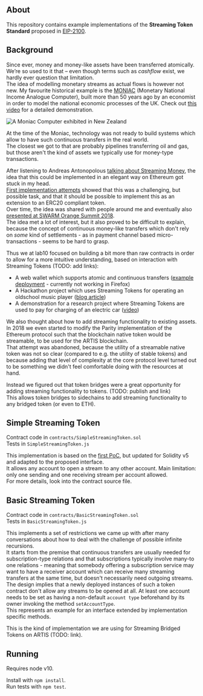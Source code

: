## About

This repository contains example implementations of the **Streaming Token Standard** proposed in [EIP-2100](https://github.com/ethereum/EIPs/issues/2100).

## Background

Since ever, money and money-like assets have been transferred atomically. We’re so used to it that – even though terms such as _cashflow_ exist, we hardly ever question that limitation.  
The idea of modelling monetary streams as actual flows is however not new. My favourite historical example is the [MONIAC](https://en.wikipedia.org/wiki/MONIAC) (Monetary National Income Analogue Computer), built more than 50 years ago by an economist in order to model the national economic processes of the UK. Check out [this video](https://www.sms.cam.ac.uk/media/1094078) for a detailed demonstration.

![A Moniac Computer exhibited in New Zealand](https://www.rnz.co.nz/assets/news/31461/eight_col_T7620-rbnz-WEB.jpg?1421270318)

At the time of the Moniac, technology was not ready to build systems which allow to have such continuous transfers in the real world.  
The closest we got to that are probably pipelines transferring oil and gas, but those aren't the kind of assets we typically use for money-type transactions. 

After listening to Andreas Antonopolous [talking about Streaming Money](https://www.youtube.com/watch?v=l235ydAx5oQ), the idea that this could be implemented in an elegant way on Ethereum got stuck in my head.  
[First implementation attempts](https://github.com/lab10-coop/streem-poc) showed that this was a challenging, but possible task, and that it should be possible to implement this as an extension to an ERC20 compliant token.  
Over time, the idea was shared with people around me and eventually also [presented at SWARM Orange Summit 2018](https://www.youtube.com/watch?v=4C_Djl78dqM).  
The idea met a lot of interest, but it also proved to be difficult to explain, because the concept of continuous money-like transfers which don't rely on _some_ kind of settlements - as in payment channel based micro-transactions - seems to be hard to grasp.  

Thus we at lab10 focused on building a bit more than raw contracts in order to allow for a more intuitive understanding, based on interaction with Streaming Tokens (TODO: add links):
* A web wallet which supports atomic and continuous transfers ([example deployment](http://sfau.tau1.artis.network/#0x30B125d5Fc58c1b8E3cCB2F1C71a1Cc847f024eE) - currently not working in Firefox)
* A Hackathon project which uses Streaming Tokens for operating an oldschool music player ([blog article](https://medium.com/lab10-collective/lab10-wins-infineon-blockchain-hackathon-and-streams-music-over-artis-mainnet-5fff84ffd140))
* A demonstration for a research project where Streaming Tokens are used to pay for charging of an electric car ([video](https://www.youtube.com/watch?v=Er9ifHvKPBM))

We also thought about how to add streaming functionality to existing assets.  
In 2018 we even started to modify the Parity implementation of the Ethereum protocol such that the blockchain native token would be streamable, to be used for the ARTIS blockchain.  
That attempt was abandoned, because the utility of a streamable native token was not so clear (compared to e.g. the utility of stable tokens) and because adding that level of complexity at the core protocol level turned out to be something we didn't feel comfortable doing with the resources at hand.   

Instead we figured out that token bridges were a great opportunity for adding streaming functionality to tokens. (TODO: publish and link)  
This allows token bridges to sidechains to add streaming functionality to any bridged token (or even to ETH).

## Simple Streaming Token

Contract code in `contracts/SimpleStreamingToken.sol`  
Tests in `SimpleStreamingToken.js`

This implementation is based on the [first PoC](https://github.com/lab10-coop/streem-poc), but updated for Solidity v5 and adapted to the proposed interface.  
It allows any account to open a stream to any other account. Main limitation: only one sending and one receiving stream per account allowed.    
For more details, look into the contract source file. 

## Basic Streaming Token

Contract code in `contracts/BasicStreamingToken.sol`  
Tests in `BasicStreamingToken.js`

This implements a set of restrictions we came up with after many conversations about how to deal with the challenge of possible infinite recursions.  
It starts from the premise that continuous transfers are usually needed for subscription-type relations and that subscriptions typically involve many-to one relations - meaning that somebody offering a subscription service may want to have a receiver account which can receive many streaming transfers at the same time, but doesn't necessarily need outgoing streams.  
The design implies that a newly deployed instances of such a token contract don't allow any streams to be opened at all. At least one account needs to be set as having a non-default `account type` beforehand by its owner invoking the method `setAccountType`.     
This represents an example for an interface extended by implementation specific methods.
  
This is the kind of implementation we are using for Streaming Bridged Tokens on ARTIS (TODO: link).

## Running

Requires node v10.

Install with `npm install`.  
Run tests with `npm test`.

